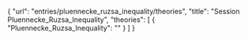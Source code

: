 {
    "url": "entries/pluennecke_ruzsa_inequality/theories",
    "title": "Session Pluennecke_Ruzsa_Inequality",
    "theories": [
        {
            "Pluennecke_Ruzsa_Inequality": ""
        }
    ]
}